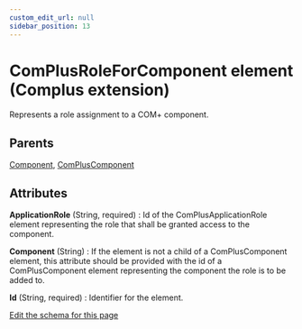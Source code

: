 ```yaml
---
custom_edit_url: null
sidebar_position: 13
---
```

# ComPlusRoleForComponent element (Complus extension)
Represents a role assignment to a COM+ component.

## Parents
[Component](../wxs/component.md), [ComPlusComponent](compluscomponent.md)

## Attributes
**ApplicationRole** (String, required)
  : Id of the ComPlusApplicationRole element representing the role that shall be granted access to the component.

**Component** (String)
  : If the element is not a child of a ComPlusComponent element, this attribute should be provided with the id of a ComPlusComponent element representing the component the role is to be added to.

**Id** (String, required)
  : Identifier for the element.


[Edit the schema for this page](https://github.com/wixtoolset/web/blob/master/src/xsd4/complus.xsd)